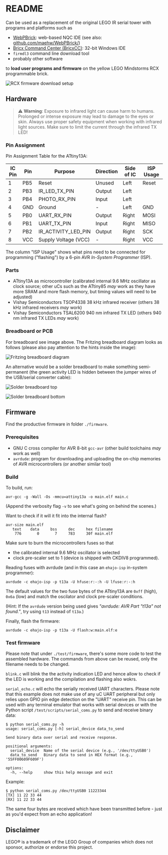 # README

Can be used as a replacement of the original LEGO IR serial tower with programs and platforms such as

* [WebPBrick](https://www.webpbrick.com): web-based NQC IDE (see also: [github.com/maehw/WebPBrick/](https://github.com/maehw/WebPBrick/))
* [Bricx Command Center (BricxCC)](https://bricxcc.sourceforge.net/): 32-bit Windows IDE
* `firmdl3` command line download tool
* probably other software

to **load user programs and firmware** on the yellow LEGO Mindstorms RCX programmable brick.

![RCX firmware download setup](./doc/media/setup.jpg)

## Hardware

> ⚠️ **Warning**: Exposure to infrared light can cause harm to humans. Prolonged or intense exposure may lead to damage to the eyes or skin. Always use proper safety equipment when working with infrared light sources. Make sure to limit the current through the infrared TX LED!

### Pin Assignment

Pin Assignment Table for the ATtiny13A:

| IC Pin | Pin    | Purpose              | Direction | Side of IC | ISP Usage |
|--------|--------|----------------------|-----------|------------|-----------|
| 1      | PB5    | Reset                | Unused    | Left       | Reset     |
| 2      | PB3    | IR_LED_TX_PIN        | Output    | Left       |           |
| 3      | PB4    | PHOTO_RX_PIN         | Input     | Left       |           |
| 4      | GND    | Ground               | -         | Left       | GND       |
| 5      | PB0    | UART_RX_PIN          | Output    | Right      | MOSI      |
| 6      | PB1    | UART_TX_PIN          | Input     | Right      | MISO      |
| 7      | PB2    | IR_ACTIVITY_LED_PIN  | Output    | Right      | SCK       |
| 8      | VCC    | Supply Voltage (VCC) | -         | Right      | VCC       |

The column "ISP Usage" shows what pins need to be connected for programming ("flashing") by a 6-pin AVR _In-System Programmer_ (ISP).

### Parts

- ATtiny13A as microcontroller (calibrated internal 9.6 MHz oscillator as clock source; other uCs such as the ATtiny85 _may_ work as they have more SRAM and more flash memory, but timing values will need to be adjusted)
- Vishay Semiconductors TSOP4338 38 kHz infrared receiver (others 38 kHz infrared receivers _may_ work)
- Vishay Semiconductors TSAL6200 940 nm infrared TX LED (others 940 nm infrared TX LEDs _may_ work)

### Breadboard or PCB

For breadboard see image above. The Fritzing breadboard diagram looks as follows (please also pay attention to the hints inside the image):

![Fritzing breadboard diagram](./doc/media/breadboard.png)

An alternative would be a solder breadboard to make something semi-permanent (the green activity LED is hidden between the jumper wires of the USB/serial converter cable):

![Solder breadboard top](./doc/media/solder-breadboard_top.jpg)

![Solder breadboard bottom](./doc/media/solder-breadboard_bottom.jpg)




## Firmware

Find the productive firmware in folder `./firmware`.

### Prerequisites

- GNU C cross compiler for AVR 8-bit `gcc-avr` (other build toolchains *may* work as well)
- `avrdude`: program for downloading and uploading the on-chip memories of AVR microcontrollers (or another similar tool)

### Build

To build, run:

```shell
avr-gcc -g -Wall -Os -mmcu=attiny13a -o main.elf main.c
```

(Append the verbosity flag `-v` to see what's going on behind the scenes.)



Want to check if it will it fit into the internal flash?

```shell
avr-size main.elf
   text	   data	    bss	    dec	    hex	filename
    776	      0	      7	    783	    30f	main.elf
```



Make sure to burn the microcontrollers fuses so that

- the calibrated internal 9.6 MHz oscillator is selected
- clock pre-scaler set to 1 (device is shipped with CKDIV8 programmed).



Reading fuses with avrdude (and in this case an `ehajo-isp` in-system programmer):

```shell
avrdude -c ehajo-isp -p t13a -U hfuse:r:-:h -U lfuse:r:-:h
```

The default values for the two fuse bytes of the ATtiny13A are `0xff` (high), `0x6a` (low) and match the oscilator and clock pre-scaler conditions.

(Hint: If the `avrdude` version being used gives *"avrdude: AVR Part "t13a" not found."*, try using `t13` instead of `t13a`.)



Finally, flash the firmware:

```shell
avrdude -c ehajo-isp -p t13a -U flash:w:main.elf:e
```



### Test firmware

Please note that under `./test/firmware`, there's some more code to test the assembled hardware. The commands from above can be reused, only the filename needs to be changed.



`blink.c` will blink the the activity indication LED and hence allow to check if the LED is working and the compilation and flashing also wokrs.



`serial_echo.c` will echo the serially received UART characters. Please note that this example does not make use of any uC UART peripheral but only relies upon GPIO pin edge detection on the "UART" receive pin. This can be used with any terminal emulator that works with serial devices or with the Python script `/test/scripts/serial_coms.py` to send and receive binary data:

```shell
$ python serial_coms.py -h
usage: serial_coms.py [-h] serial_device data_to_send

Send binary data over serial and receive response.

positional arguments:
  serial_device  Name of the serial device (e.g., '/dev/ttyUSB0')
  data_to_send   Binary data to send in HEX format (e.g., '55FF00609F609F')

options:
  -h, --help     show this help message and exit
```

Example:

```shell
$ python serial_coms.py /dev/ttyUSB0 11223344
[TX] 11 22 33 44 
[RX] 11 22 33 44
```

The same four bytes are received which have been transmitted before - just as you'd expect from an echo application!



## Disclaimer

LEGO® is a trademark of the LEGO Group of companies which does not sponsor, authorize or endorse this project.
